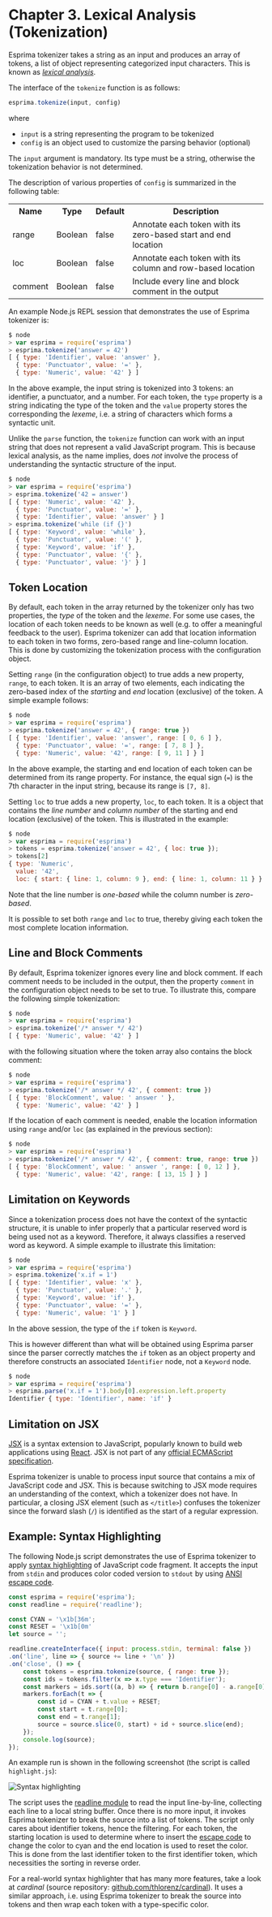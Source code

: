 # Chapter 3. Lexical Analysis (Tokenization)

Esprima tokenizer takes a string as an input and produces an array of tokens, a list of object representing categorized input characters.
This is known as _[lexical analysis](https://en.wikipedia.org/wiki/Lexical_analysis)_.

The interface of the `tokenize` function is as follows:

```js
esprima.tokenize(input, config)
```

where

* `input` is a string representing the program to be tokenized
* `config` is an object used to customize the parsing behavior (optional)

The `input` argument is mandatory. Its type must be a string, otherwise the tokenization behavior is not determined.

The description of various properties of `config` is summarized in the following table:

<table>
<tr><th>Name</th> <th>Type</th> <th>Default</th> <th>Description</th></tr>
<tr><td>range</td> <td>Boolean</td> <td>false</td> <td>Annotate each token with its zero-based start and end location</td></tr>
<tr><td>loc</td> <td>Boolean</td> <td>false</td> <td>Annotate each token with its column and row-based location</td></tr>
<tr><td>comment</td> <td>Boolean</td> <td>false</td> <td>Include every line and block comment in the output</td></tr>
</table>

An example Node.js REPL session that demonstrates the use of Esprima tokenizer is:

```js
$ node
> var esprima = require('esprima')
> esprima.tokenize('answer = 42')
[ { type: 'Identifier', value: 'answer' },
  { type: 'Punctuator', value: '=' },
  { type: 'Numeric', value: '42' } ]
```

In the above example, the input string is tokenized into 3 tokens: an identifier, a punctuator, and a number. For each token, the `type` property is a string indicating the type of the token and the `value` property stores the corresponding the _lexeme_, i.e. a string of characters which forms a syntactic unit.

Unlike the `parse` function, the `tokenize` function can work with an input string that does not represent a valid JavaScript program. This is because lexical analysis, as the name implies, does _not_ involve the process of understanding the syntactic structure of the input.

```js
$ node
> var esprima = require('esprima')
> esprima.tokenize('42 = answer')
[ { type: 'Numeric', value: '42' },
  { type: 'Punctuator', value: '=' },
  { type: 'Identifier', value: 'answer' } ]
> esprima.tokenize('while (if {}')
[ { type: 'Keyword', value: 'while' },
  { type: 'Punctuator', value: '(' },
  { type: 'Keyword', value: 'if' },
  { type: 'Punctuator', value: '{' },
  { type: 'Punctuator', value: '}' } ]
```

## Token Location

By default, each token in the array returned by the tokenizer only has two properties, the _type_ of the token and the _lexeme_. For some use cases, the location of each token needs to be known as well (e.g. to offer a meaningful feedback to the user). Esprima tokenizer can add that location information to each token in two forms, zero-based range and line-column location. This is done by customizing the tokenization process with the configuration object.

Setting `range` (in the configuration object) to true adds a new property, `range`, to each token. It is an array of two elements, each indicating the zero-based index of the _starting_ and _end_ location (exclusive) of the token. A simple example follows:

```js
$ node
> var esprima = require('esprima')
> esprima.tokenize('answer = 42', { range: true })
[ { type: 'Identifier', value: 'answer', range: [ 0, 6 ] },
  { type: 'Punctuator', value: '=', range: [ 7, 8 ] },
  { type: 'Numeric', value: '42', range: [ 9, 11 ] } ]
```

In the above example, the starting and end location of each token can be determined from its range property. For instance, the equal sign (`=`) is the 7th character in the input string, because its range is `[7, 8]`.

Setting `loc` to true adds a new property, `loc`, to each token. It is a object that contains the _line number_ and _column number_ of the starting and end location (exclusive) of the token. This is illustrated in the example:

```js
$ node
> var esprima = require('esprima')
> tokens = esprima.tokenize('answer = 42', { loc: true });
> tokens[2]
{ type: 'Numeric',
  value: '42',
  loc: { start: { line: 1, column: 9 }, end: { line: 1, column: 11 } } }
```

Note that the line number is _one-based_ while the column number is _zero-based_.

It is possible to set both `range` and `loc` to true, thereby giving each token the most complete location information.

## Line and Block Comments

By default, Esprima tokenizer ignores every line and block comment. If each comment needs to be included in the output, then the property `comment` in the configuration object needs to be set to true. To illustrate this, compare the following simple tokenization:

```js
$ node
> var esprima = require('esprima')
> esprima.tokenize('/* answer */ 42')
[ { type: 'Numeric', value: '42' } ]
```

with the following situation where the token array also contains the block comment:

```js
$ node
> var esprima = require('esprima')
> esprima.tokenize('/* answer */ 42', { comment: true })
[ { type: 'BlockComment', value: ' answer ' },
  { type: 'Numeric', value: '42' } ]
```

If the location of each comment is needed, enable the location information using `range` and/or `loc` (as explained in the previous section):

```js
$ node
> var esprima = require('esprima')
> esprima.tokenize('/* answer */ 42', { comment: true, range: true })
[ { type: 'BlockComment', value: ' answer ', range: [ 0, 12 ] },
  { type: 'Numeric', value: '42', range: [ 13, 15 ] } ]
```

## Limitation on Keywords

Since a tokenization process does not have the context of the syntactic structure, it is unable to infer properly that a particular reserved word is being used not as a keyword. Therefore, it always classifies a reserved word as keyword. A simple example to illustrate this limitation:

```js
$ node
> var esprima = require('esprima')
> esprima.tokenize('x.if = 1')
[ { type: 'Identifier', value: 'x' },
  { type: 'Punctuator', value: '.' },
  { type: 'Keyword', value: 'if' },
  { type: 'Punctuator', value: '=' },
  { type: 'Numeric', value: '1' } ]
```

In the above session, the type of the `if` token is `Keyword`.

This is however different than what will be obtained using Esprima parser since the parser correctly matches the `if` token as an object property and therefore constructs an associated `Identifier` node, not a `Keyword` node.

```js
$ node
> var esprima = require('esprima')
> esprima.parse('x.if = 1').body[0].expression.left.property
Identifier { type: 'Identifier', name: 'if' }
```

## Limitation on JSX

[JSX](http://facebook.github.io/jsx/) is a syntax extension to JavaScript, popularly known to build web applications using [React](https://facebook.github.io/react/). JSX is not part of any [official ECMAScript specification](http://www.ecma-international.org/publications/standards/Ecma-262.htm).

Esprima tokenizer is unable to process input source that contains a mix of JavaScript code and JSX. This is because switching to JSX mode requires an understanding of the context, which a tokenizer does not have. In particular, a closing JSX element (such as `</title>`) confuses the tokenizer since the forward slash (`/`) is identified as the start of a regular expression.

## Example: Syntax Highlighting

The following Node.js script demonstrates the use of Esprima tokenizer to apply [syntax highlighting](https://en.wikipedia.org/wiki/Syntax_highlighting) of JavaScript code fragment. It accepts the input from `stdin` and produces color coded version to `stdout` by using [ANSI escape code](https://en.wikipedia.org/wiki/ANSI_escape_code).

```js
const esprima = require('esprima');
const readline = require('readline');

const CYAN = '\x1b[36m';
const RESET = '\x1b[0m'
let source = '';

readline.createInterface({ input: process.stdin, terminal: false })
.on('line', line => { source += line + '\n' })
.on('close', () => {
    const tokens = esprima.tokenize(source, { range: true });
    const ids = tokens.filter(x => x.type === 'Identifier');
    const markers = ids.sort((a, b) => { return b.range[0] - a.range[0] });
    markers.forEach(t => {
        const id = CYAN + t.value + RESET;
        const start = t.range[0];
        const end = t.range[1];
        source = source.slice(0, start) + id + source.slice(end);
    });
    console.log(source);
});
```

An example run is shown in the following screenshot (the script is called `highlight.js`):

![Syntax highlighting](highlight.png)

The script uses the [readline module](https://nodejs.org/api/readline.html) to read the input line-by-line, collecting each line to a local string buffer. Once there is no more input, it invokes Esprima tokenizer to break the source into a list of tokens. The script only cares about identifier tokens, hence the filtering. For each token, the starting location is used to determine where to insert the [escape code](https://en.wikipedia.org/wiki/ANSI_escape_code) to change the color to cyan and the end location is used to reset the color. This is done from the last identifier token to the first identifier token, which necessities the sorting in reverse order.

For a real-world syntax highlighter that has many more features, take a look at _cardinal_ (source repository: [github.com/thlorenz/cardinal](https://github.com/thlorenz/cardinal)). It uses a similar approach, i.e. using Esprima tokenizer to break the source into tokens and then wrap each token with a type-specific color.
